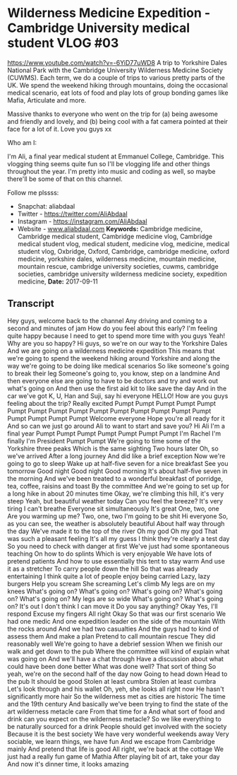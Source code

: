 # Wilderness Medicine Expedition - Cambridge University medical student VLOG #03
https://www.youtube.com/watch?v=-6YiD77uWD8
A trip to Yorkshire Dales National Park with the Cambridge University Wilderness Medicine Society (CUWMS). Each term, we do a couple of trips to various pretty parts of the UK. We spend the weekend hiking through mountains, doing the occasional medical scenario, eat lots of food and play lots of group bonding games like Mafia, Articulate and more. 

Massive thanks to everyone who went on the trip for (a) being awesome and friendly and lovely, and (b) being cool with a fat camera pointed at their face for a lot of it. Love you guys xx

Who am I:

I'm Ali, a final year medical student at Emmanuel College, Cambridge. This vlogging thing seems quite fun so I'll be vlogging life and other things throughout the year. I'm pretty into music and coding as well, so maybe there'll be some of that on this channel.

Follow me plssss:
- Snapchat: aliabdaal
- Twitter - https://twitter.com/AliAbdaal
- Instagram - https://instagram.com/AliAbdaal
- Website - www.aliabdaal.com
**Keywords:** Cambridge medicine, Cambridge medical student, Cambridge medicine vlog, Cambridge medical student vlog, medical student, medicine vlog, medicine, medical student vlog, Oxbridge, Oxford, Cambridge, cambridge medicine, oxford medicine, yorkshire dales, wilderness medicine, mountain medicine, mountain rescue, cambridge university societies, cuwms, cambridge societies, cambridge university wilderness medicine society, expedition medicine, 
**Date:** 2017-09-11

## Transcript
 Hey guys, welcome back to the channel Any driving and coming to a second and minutes of jam How do you feel about this early? I'm feeling quite happy because I need to get to spend more time with you guys Yeah! Why are you so happy? Hi guys, so we're on our way to the Yorkshire Dales And we are going on a wilderness medicine expedition This means that we're going to spend the weekend hiking around Yorkshire and along the way we're going to be doing like medical scenarios So like someone's going to break their leg Someone's going to, you know, step on a landmine And then everyone else are going to have to be doctors and try and work out what's going on And then use the first aid kit to like save the day And in the car we've got K, U, Han and Suji, say hi everyone HELLO! How are you guys feeling about the trip? Really excited Pumpt Pumpt Pumpt Pumpt Pumpt Pumpt Pumpt Pumpt Pumpt Pumpt Pumpt Pumpt Pumpt Pumpt Pumpt Pumpt Pumpt Pumpt Pumpt Welcome everyone Hope you're all ready for it And so can we just go around Ali to want to start and save you? Hi Ali I'm a final year Pumpt Pumpt Pumpt Pumpt Pumpt Pumpt Pumpt I'm Rachel I'm finally I'm President Pumpt Pumpt We're going to time some of the Yorkshire three peaks Which is the same sighting Two hours later Oh, so we've arrived After a long journey And did like a brief exception Now we're going to go to sleep Wake up at half-five seven for a nice breakfast See you tomorrow Good night Good night Good morning It's about half-five seven in the morning And we've been treated to a wonderful breakfast of porridge, tea, coffee, raisins and toast By the committee And we're going to set up for a long hike in about 20 minutes time Okay, we're climbing this hill, it's very steep Yeah, but beautiful weather today Can you feel the breeze? It's very tiring I can't breathe Everyone sit simultaneously It's great One, two, one Are you warming up me? Two, one, two I'm going to be shit Hi everyone So, as you can see, the weather is absolutely beautiful About half way through the day We've made it to the top of the river Oh my god Oh my god That was such a pleasant feeling It's all my guess I think they're clearly a test day So you need to check with danger at first We've just had some spontaneous teaching On how to do splints Which is very enjoyable We have lots of pretend patients And how to use essentially this tent to stay warm And use it as a stretcher To carry people down the hill So that was already entertaining I think quite a lot of people enjoy being carried Lazy, lazy burgers Help you scream She screaming Let's climb My legs are on my knees What's going on? What's going on? What's going on? What's going on? What's going on? My legs are so wide What's going on? What's going on? It's out I don't think I can move it Do you say anything? Okay Yes, I'll respond Excuse my fingers All right Okay So that was our first scenario We had one medic And one expedition leader on the side of the mountain With the rocks around And we had two casualties And the guys had to kind of assess them And make a plan Pretend to call mountain rescue They did reasonably well We're going to have a debrief session When we finish our walk and get down to the pub Where the committee will kind of explain what was going on And we'll have a chat through Have a discussion about what could have been done better What was done well? That sort of thing So yeah, we're on the second half of the day now Going to head down Head to the pub It should be good Stolen at least cumbra Stolen at least cumbra Let's look through and his wallet Oh, yeh, she looks all right now He hasn't significantly more hair So the wilderness met as cities are historic The time and the 19th century And basically we've been trying to find the state of the art wilderness metacle care From that time for a And what sort of food and drink can you expect on the wilderness metacle? So we like everything to be naturally sourced for a drink People should get involved with the society Because it is the best society We have very wonderful weekends away Very sociable, we learn things, we have fun And we escape from Cambridge mainly And pretend that life is good All right, we're back at the cottage We just had a really fun game of Mathia After playing bit of art, take your day And now it's dinner time, it looks amazing
